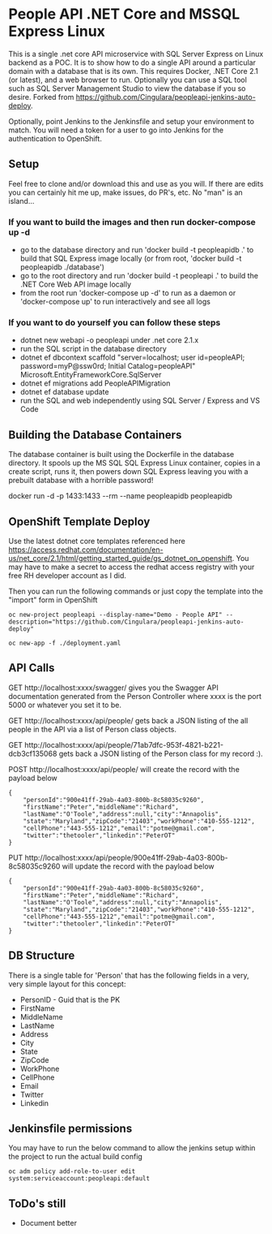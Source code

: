 # People API .NET Core and MSSQL Express Linux
This is a single .net core API microservice with SQL Server Express on Linux backend as a POC. It is to show how to do a single API around a particular domain with a database that is its own. This requires Docker, .NET Core 2.1 (or latest), and a web browser to run. Optionally you can use a SQL tool such as SQL Server Management Studio to view the database if you so desire. Forked from https://github.com/Cingulara/peopleapi-jenkins-auto-deploy.

Optionally, point Jenkins to the Jenkinsfile and setup your environment to match. You will need a token for a user to go into Jenkins for the authentication to OpenShift.

## Setup

Feel free to clone and/or download this and use as you will. If there are edits you can certainly hit me up, make issues, do PR's, etc. No "man" is an island...

### If you want to build the images and then run docker-compose up -d
* go to the database directory and run 'docker build -t peopleapidb .' to build that SQL Express image locally (or from root, 'docker build -t peopleapidb ./database')
* go to the root directory and run 'docker build -t peopleapi .' to build the .NET Core Web API image locally
* from the root run 'docker-compose up -d' to run as a daemon or 'docker-compose up' to run interactively and see all logs

### If you want to do yourself you can follow these steps
* dotnet new webapi -o peopleapi under .net core 2.1.x
* run the SQL script in the database directory
* dotnet ef dbcontext scaffold "server=localhost; user id=peopleAPI; password=myP@ssw0rd; Initial Catalog=peopleAPI"  Microsoft.EntityFrameworkCore.SqlServer
* dotnet ef migrations add PeopleAPIMigration
* dotnet ef database update
* run the SQL and web independently using SQL Server / Express and VS Code

## Building the Database Containers

The database container is built using the Dockerfile in the database directory. It spools up the MS SQL SQL Express Linux container, copies in a create script, runs it, then powers down SQL Express leaving you with a prebuilt database with a horrible password! 

docker run -d -p 1433:1433 --rm --name peopleapidb peopleapidb

## OpenShift Template Deploy

Use the latest dotnet core templates referenced here https://access.redhat.com/documentation/en-us/net_core/2.1/html/getting_started_guide/gs_dotnet_on_openshift. You may have to make a secret to access the redhat access registry with your free RH developer account as I did. 

Then you can run the following commands or just copy the template into the "import" form in OpenShift

```
oc new-project peopleapi --display-name="Demo - People API" --description="https://github.com/Cingulara/peopleapi-jenkins-auto-deploy"

oc new-app -f ./deployment.yaml 
```


## API Calls

GET http://localhost:xxxx/swagger/ gives you the Swagger API documentation generated from the Person Controller where xxxx is the port 5000 or whatever you set it to be.

GET http://localhost:xxxx/api/people/ gets back a JSON listing of the all people in the API via a list of Person class objects.

GET http://localhost:xxxx/api/people/71ab7dfc-953f-4821-b221-dcb3cf135068 gets back a JSON listing of the Person class for my record :).

POST http://localhost:xxxx/api/people/ will create the record with the payload below
```
{
    "personId":"900e41ff-29ab-4a03-800b-8c58035c9260",
    "firstName":"Peter","middleName":"Richard",
    "lastName":"O'Toole","address":null,"city":"Annapolis",
    "state":"Maryland","zipCode":"21403","workPhone":"410-555-1212",
    "cellPhone":"443-555-1212","email":"potme@gmail.com",
    "twitter":"thetooler","linkedin":"PeterOT"
}
```

PUT http://localhost:xxxx/api/people/900e41ff-29ab-4a03-800b-8c58035c9260 will update the record with the payload below
```
{
    "personId":"900e41ff-29ab-4a03-800b-8c58035c9260",
    "firstName":"Peter","middleName":"Richard",
    "lastName":"O'Toole","address":null,"city":"Annapolis",
    "state":"Maryland","zipCode":"21403","workPhone":"410-555-1212",
    "cellPhone":"443-555-1212","email":"potme@gmail.com",
    "twitter":"thetooler","linkedin":"PeterOT"
}
```

## DB Structure

There is a single table for 'Person' that has the following fields in a very, very simple layout for this concept:
* PersonID - Guid that is the PK
* FirstName
* MiddleName
* LastName
* Address
* City
* State
* ZipCode
* WorkPhone
* CellPhone
* Email
* Twitter
* Linkedin

## Jenkinsfile permissions
You may have to run the below command to allow the jenkins setup within the project to run the actual build config
```
oc adm policy add-role-to-user edit system:serviceaccount:peopleapi:default
```

## ToDo's still
* Document better